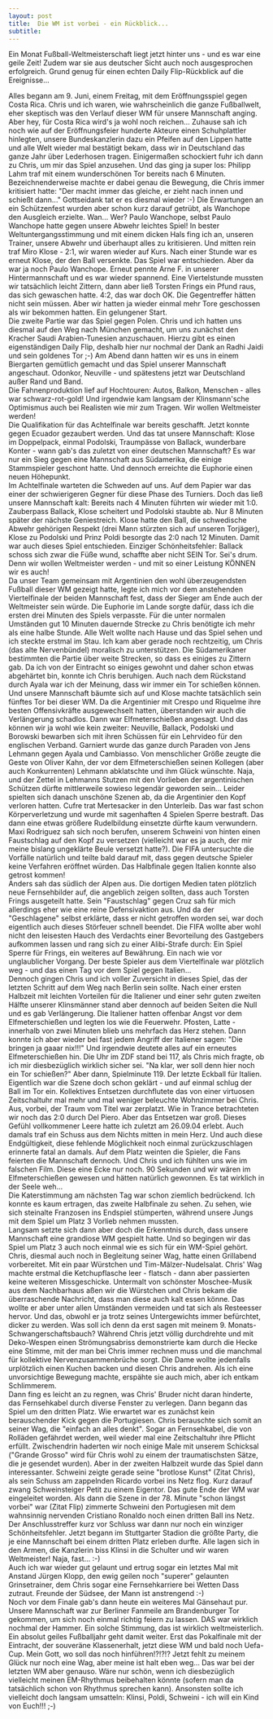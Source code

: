 ```yaml
---
layout: post
title:  Die WM ist vorbei - ein Rückblick...
subtitle:  
---
```


Ein Monat Fußball-Weltmeisterschaft liegt jetzt hinter uns - und es war eine geile Zeit! Zudem war sie aus deutscher Sicht auch noch ausgesprochen erfolgreich. Grund genug für einen echten Daily Flip-Rückblick auf die Ereignisse...

Alles begann am 9. Juni, einem Freitag, mit dem Eröffnungsspiel gegen Costa Rica. Chris und ich waren, wie wahrscheinlich die ganze Fußballwelt, eher skeptisch was den Verlauf dieser WM für unsere Mannschaft anging. Aber hey, für Costa Rica wird's ja wohl noch reichen... Zuhause sah ich noch wie auf der Eröffnungsfeier hunderte Akteure einen Schuhplattler hinlegten, unsere Bundeskanzlerin dazu ein Pfeifen auf den Lippen hatte und alle Welt wieder mal bestätigt bekam, dass wir in Deutschland das ganze Jahr über Lederhosen tragen. Einigermaßen schockiert fuhr ich dann zu Chris, um mir das Spiel anzusehen. Und das ging ja super los: Philipp Lahm traf mit einem wunderschönen Tor bereits nach 6 Minuten. Bezeichnenderweise machte er dabei genau die Bewegung, die Chris immer kritisiert hatte: "Der macht immer das gleiche, er zieht nach innen und schießt dann..." Gottseidank tat er es diesmal wieder :-) Die Erwartungen an ein Schützenfest wurden aber schon kurz darauf getrübt, als Wanchope den Ausgleich erzielte. Wan... Wer? Paulo Wanchope, selbst Paulo Wanchope hatte gegen unsere Abwehr leichtes Spiel! In bester Weltuntergangsstimmung und mit einem dicken Hals fing ich an, unseren Trainer, unsere Abwehr und überhaupt alles zu kritisieren. Und mitten rein traf Miro Klose - 2:1, wir waren wieder auf Kurs. Nach einer Stunde war es erneut Klose, der den Ball versenkte. Das Spiel war entschieden. Aber da war ja noch Paulo Wanchope. Erneut pennte Arne F. in unserer Hintermannschaft und es war wieder spannend. Eine Viertelstunde mussten wir tatsächlich leicht Zittern, dann aber ließ Torsten Frings ein Pfund raus, das sich gewaschen hatte. 4:2, das war doch OK. Die Gegentreffer hätten nicht sein müssen. Aber wir hatten ja wieder einmal mehr Tore geschossen als wir bekommen hatten. Ein gelungener Start.  
Die zweite Partie war das Spiel gegen Polen. Chris und ich hatten uns diesmal auf den Weg nach München gemacht, um uns zunächst den Kracher Saudi Arabien-Tunesien anzuschauen. Hierzu gibt es einen eigenständigen Daily Flip, deshalb hier nur nochmal der Dank an Radhi Jaidi und sein goldenes Tor ;-) Am Abend dann hatten wir es uns in einem Biergarten gemütlich gemacht und das Spiel unserer Mannschaft angeschaut. Odonkor, Neuville - und spätestens jetzt war Deutschland außer Rand und Band.  
Die Fahnenproduktion lief auf Hochtouren: Autos, Balkon, Menschen - alles war schwarz-rot-gold! Und irgendwie kam langsam der Klinsmann'sche Optimismus auch bei Realisten wie mir zum Tragen. Wir wollen Weltmeister werden!  
Die Qualifikation für das Achtelfinale war bereits geschafft. Jetzt konnte gegen Ecuador gezaubert werden. Und das tat unsere Mannschaft: Klose im Doppelpack, einmal Podolski, Traumpässe von Ballack, wunderbare Konter - wann gab's das zuletzt von einer deutschen Mannschaft? Es war nur ein Sieg gegen eine Mannschaft aus Südamerika, die einige Stammspieler geschont hatte. Und dennoch erreichte die Euphorie einen neuen Höhepunkt.  
Im Achtelfinale warteten die Schweden auf uns. Auf dem Papier war das einer der schwierigeren Gegner für diese Phase des Turniers. Doch das ließ unsere Mannschaft kalt: Bereits nach 4 Minuten führten wir wieder mit 1:0. Zauberpass Ballack, Klose scheitert und Podolski staubte ab. Nur 8 Minuten später der nächste Geniestreich. Klose hatte den Ball, die schwedische Abwehr gehörigen Respekt (drei Mann stürzten sich auf unseren Torjäger), Klose zu Podolski und Prinz Poldi besorgte das 2:0 nach 12 Minuten. Damit war auch dieses Spiel entschieden. Einziger Schönheitsfehler: Ballack schoss sich zwar die Füße wund, schaffte aber nicht SEIN Tor. Sei's drum. Denn wir wollen Weltmeister werden - und mit so einer Leistung KÖNNEN wir es auch!  
Da unser Team gemeinsam mit Argentinien den wohl überzeugendsten Fußball dieser WM gezeigt hatte, legte ich mich vor dem anstehenden Viertelfinale der beiden Mannschaft fest, dass der Sieger am Ende auch der Weltmeister sein würde. Die Euphorie im Lande sorgte dafür, dass ich die ersten drei Minuten des Spiels verpasste. Für die unter normalen Umständen gut 10 Minuten dauernde Strecke zu Chris benötigte ich mehr als eine halbe Stunde. Alle Welt wollte nach Hause und das Spiel sehen und ich steckte erstmal im Stau. Ich kam aber gerade noch rechtzeitig, um Chris (das alte Nervenbündel) moralisch zu unterstützen. Die Südamerikaner bestimmten die Partie über weite Strecken, so dass es einiges zu Zittern gab. Da ich von der Eintracht so einiges gewohnt und daher schon etwas abgehärtet bin, konnte ich Chris beruhigen. Auch nach dem Rückstand durch Ayala war ich der Meinung, dass wir immer ein Tor schießen können. Und unsere Mannschaft bäumte sich auf und Klose machte tatsächlich sein fünftes Tor bei dieser WM. Da die Argentinier mit Crespo und Riquelme ihre besten Offensivkräfte ausgewechselt hatten, überstanden wir auch die Verlängerung schadlos. Dann war Elfmeterschießen angesagt. Und das können wir ja wohl wie kein zweiter: Neuville, Ballack, Podolski und Borowski bewarben sich mit ihren Schüssen für ein Lehrvideo für den englischen Verband. Garniert wurde das ganze durch Paraden von Jens Lehmann gegen Ayala und Cambiasso. Von menschlicher Größe zeugte die Geste von Oliver Kahn, der vor dem Elfmeterschießen seinen Kollegen (aber auch Konkurrenten) Lehmann abklatschte und ihm Glück wünschte. Naja, und der Zettel in Lehmanns Stutzen mit den Vorlieben der argentinischen Schützen dürfte mittlerweile sowieso legendär geworden sein... Leider spielten sich danach unschöne Szenen ab, da die Argentinier den Kopf verloren hatten. Cufre trat Mertesacker in den Unterleib. Das war fast schon Körperverletzung und wurde mit sagenhaften 4 Spielen Sperre bestraft. Das dann eine etwas größere Rudelbildung einsetzte dürfte kaum verwundern. Maxi Rodriguez sah sich noch berufen, unserem Schweini von hinten einen Faustschlag auf den Kopf zu versetzen (vielleicht war es ja auch, der mir meine bislang ungeklärte Beule versetzt hatte?). Die FIFA untersuchte die Vorfälle natürlich und teilte bald darauf mit, dass gegen deutsche Spieler keine Verfahren eröffnet würden. Das Halbfinale gegen Italien konnte also getrost kommen!  
Anders sah das südlich der Alpen aus. Die dortigen Medien taten plötzlich neue Fernsehbilder auf, die angeblich zeigen sollten, dass auch Torsten Frings ausgeteilt hatte. Sein "Faustschlag" gegen Cruz sah für mich allerdings eher wie eine reine Defensivaktion aus. Und da der "Geschlagene" selbst erklärte, dass er nicht getroffen worden sei, war doch eigentlich auch dieses Störfeuer schnell beendet. Die FIFA wollte aber wohl nicht den leisesten Hauch des Verdachts einer Bevorteilung des Gastgebers aufkommen lassen und rang sich zu einer Alibi-Strafe durch: Ein Spiel Sperre für Frings, ein weiteres auf Bewährung. Ein nach wie vor unglaublicher Vorgang. Der beste Spieler aus dem Viertelfinale war plötzlich weg - und das einen Tag vor dem Spiel gegen Italien...  
Dennoch gingen Chris und ich voller Zuversicht in dieses Spiel, das der letzten Schritt auf dem Weg nach Berlin sein sollte. Nach einer ersten Halbzeit mit leichten Vorteilen für die Italiener und einer sehr guten zweiten Hälfte unserer Klinsmänner stand aber dennoch auf beiden Seiten die Null und es gab Verlängerung. Die Italiener hatten offenbar Angst vor dem Elfmeterschießen und legten los wie die Feuerwehr. Pfosten, Latte - innerhalb von zwei Minuten blieb uns mehrfach das Herz stehen. Dann konnte ich aber wieder bei fast jedem Angriff der Italiener sagen: "Die bringen ja gaaar nix!!!" Und irgendwie deutete alles auf ein erneutes Elfmeterschießen hin. Die Uhr im ZDF stand bei 117, als Chris mich fragte, ob ich mir diesbezüglich wirklich sicher sei. "Na klar, wer soll denn hier noch ein Tor schießen?" Aber dann, Spielminute 119. Der letzte Eckball für Italien. Eigentlich war die Szene doch schon geklärt - und auf einmal schlug der Ball im Tor ein. Kollektives Entsetzen durchflutete das von einer virtuosen Zeitschaltuhr mal mehr und mal weniger beleuchte Wohnzimmer bei Chris. Aus, vorbei, der Traum vom Titel war zerplatzt. Wie in Trance betrachteten wir noch das 2:0 durch Del Piero. Aber das Entsetzen war groß. Dieses Gefühl vollkommener Leere hatte ich zuletzt am 26.09.04 erlebt. Auch damals traf ein Schuss aus dem Nichts mitten in mein Herz. Und auch diese Endgültigkeit, diese fehlende Möglichkeit noch einmal zurückzuschlagen erinnerte fatal an damals. Auf dem Platz weinten die Spieler, die Fans feierten die Mannschaft dennoch. Und Chris und ich fühlten uns wie im falschen Film. Diese eine Ecke nur noch. 90 Sekunden und wir wären im Elfmeterschießen gewesen und hätten natürlich gewonnen. Es tat wirklich in der Seele weh...  
Die Katerstimmung am nächsten Tag war schon ziemlich bedrückend. Ich konnte es kaum ertragen, das zweite Halbfinale zu sehen. Zu sehen, wie sich steinalte Franzosen ins Endspiel stümperten, während unsere Jungs mit dem Spiel um Platz 3 Vorlieb nehmen mussten.  
Langsam setzte sich dann aber doch die Erkenntnis durch, dass unsere Mannschaft eine grandiose WM gespielt hatte. Und so begingen wir das Spiel um Platz 3 auch noch einmal wie es sich für ein WM-Spiel gehört. Chris, diesmal auch noch in Begleitung seiner Wag, hatte einen Grillabend vorbereitet. Mit ein paar Würstchen und Tim-Mälzer-Nudelsalat. Chris' Wag machte erstmal die Ketchupflasche leer - flatsch - dann aber passierten keine weiteren Missgeschicke. Untermalt von schönster Moschee-Musik aus dem Nachbarhaus aßen wir die Würstchen und Chris bekam die überraschende Nachricht, dass man diese auch kalt essen könne. Das wollte er aber unter allen Umständen vermeiden und tat sich als Resteesser hervor. Und das, obwohl er ja trotz seines Untergewichts immer befürchtet, dicker zu werden. Was soll ich denn da erst sagen mit meinem 9. Monats-Schwangerschaftsbauch? Während Chris jetzt völlig durchdrehte und mit Deko-Wespen einen Strömungsabriss demonstrierte kam durch die Hecke eine Stimme, mit der man bei Chris immer rechnen muss und die manchmal für kollektive Nervenzusammenbrüche sorgt. Die Dame wollte jedenfalls urplötzlich einen Kuchen backen und diesen Chris andrehen. Als ich eine unvorsichtige Bewegung machte, erspähte sie auch mich, aber ich entkam Schlimmerem.  
Dann fing es leicht an zu regnen, was Chris' Bruder nicht daran hinderte, das Fernsehkabel durch diverse Fenster zu verlegen. Dann begann das Spiel um den dritten Platz. Wie erwartet war es zunächst kein berauschender Kick gegen die Portugiesen. Chris berauschte sich somit an seiner Wag, die "einfach an alles denkt". Sogar an Fernsehkabel, die von Rolläden gefährdet werden, weil wieder mal eine Zeitschaltuhr ihre Pflicht erfüllt. Zwischendrin haderten wir noch einige Male mit unserem Schicksal ("Grande Grosso" wird für Chris wohl zu einem der traumatischsten Sätze, die je gesendet wurden). Aber in der zweiten Halbzeit wurde das Spiel dann interessanter. Schweini zeigte gerade seine "brotlose Kunst" (Zitat Chris), als sein Schuss am zappelnden Ricardo vorbei ins Netz flog. Kurz darauf zwang Schweinsteiger Petit zu einem Eigentor. Das gute Ende der WM war eingeleitet worden. Als dann die Szene in der 78. Minute "schon längst vorbei" war (Zitat Flip) zimmerte Schweini den Portugiesen mit dem wahnsinnig nervenden Cristiano Ronaldo noch einen dritten Ball ins Netz. Der Anschlusstreffer kurz vor Schluss war dann nur noch ein winziger Schönheitsfehler. Jetzt begann im Stuttgarter Stadion die größte Party, die je eine Mannschaft bei einem dritten Platz erleben durfte. Alle lagen sich in den Armen, die Kanzlerin biss Klinsi in die Schulter und wir waren Weltmeister! Naja, fast... :-)  
Auch ich war wieder gut gelaunt und ertrug sogar ein letztes Mal mit Anstand Jürgen Klopp, den ewig geilen noch "superer" gelaunten Grinsetrainer, dem Chris sogar eine Fernsehkarriere bei Wetten Dass zutraut. Freunde der Südsee, der Mann ist anstrengend :-)  
Noch vor dem Finale gab's dann heute ein weiteres Mal Gänsehaut pur. Unsere Mannschaft war zur Berliner Fanmeile am Brandenburger Tor gekommen, um sich noch einmal richtig feiern zu lassen. DAS war wirklich nochmal der Hammer. Ein solche Stimmung, das ist wirklich weltmeisterlich. Ein absolut geiles Fußballjahr geht damit weiter. Erst das Pokalfinale mit der Eintracht, der souveräne Klassenerhalt, jetzt diese WM und bald noch Uefa-Cup. Mein Gott, wo soll das noch hinführen!?!?!? Jetzt fehlt zu meinem Glück nur noch eine Wag, aber meine ist halt eben weg... Das war bei der letzten WM aber genauso. Wäre nur schön, wenn ich diesbezüglich vielleicht meinen EM-Rhythmus beibehalten könnte (sofern man da tatsächlich schon von Rhythmus sprechen kann). Ansonsten sollte ich vielleicht doch langsam umsatteln: Klinsi, Poldi, Schweini - ich will ein Kind von Euch!!! ;-)
